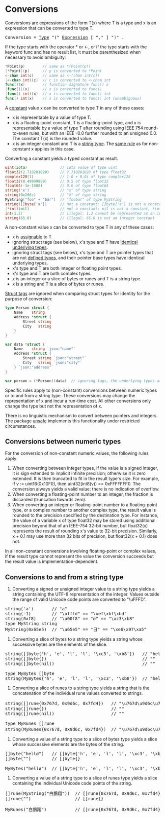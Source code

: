 # Conversions

Conversions are expressions of the form T(x) where T is a type and x is an expression that can be converted to type T.

<pre>
<a id="Conversion">Conversion</a> = <a href="/Types/#Type">Type</a> "(" <a href="/Expressions/operators.html#Expression">Expression</a> [ "," ] ")" .
</pre>

If the type starts with the operator * or <-, or if the type starts with the keyword func and has no result list, it must be parenthesized when necessary to avoid ambiguity:

```go
*Point(p)        // same as *(Point(p))
(*Point)(p)      // p is converted to *Point
<-chan int(c)    // same as <-(chan int(c))
(<-chan int)(c)  // c is converted to <-chan int
func()(x)        // function signature func() x
(func())(x)      // x is converted to func()
(func() int)(x)  // x is converted to func() int
func() int(x)    // x is converted to func() int (unambiguous)
```

A [constant](/Constants/) value x can be converted to type T in any of these cases:

- x is representable by a value of type T.
- x is a floating-point constant, T is a floating-point type, and x is representable by a value of type T after rounding using IEEE 754 round-to-even rules, but with an IEEE -0.0 further rounded to an unsigned 0.0. The constant T(x) is the rounded value.
- x is an integer constant and T is a [string type](/Types/string_types.html). The [same rule](#conversions-to-and-from-a-string-type) as for non-constant x applies in this case.

Converting a constant yields a typed constant as result.

```go
uint(iota)               // iota value of type uint
float32(2.718281828)     // 2.718281828 of type float32
complex128(1)            // 1.0 + 0.0i of type complex128
float32(0.49999999)      // 0.5 of type float32
float64(-1e-1000)        // 0.0 of type float64
string('x')              // "x" of type string
string(0x266c)           // "♬" of type string
MyString("foo" + "bar")  // "foobar" of type MyString
string([]byte{'a'})      // not a constant: []byte{'a'} is not a constant
(*int)(nil)              // not a constant: nil is not a constant, *int is not a boolean, numeric, or string type
int(1.2)                 // illegal: 1.2 cannot be represented as an int
string(65.0)             // illegal: 65.0 is not an integer constant
```

A non-constant value x can be converted to type T in any of these cases:

- x is [assignable](/Properties%20of%20types%20and%20values/assignability.html) to T.
- ignoring struct tags (see below), x's type and T have [identical](#Type_identity) [underlying types](#Types).
- ignoring struct tags (see below), x's type and T are pointer types that are not [defined types](/Declarations%20and%20scope/type_declarations.html#type-definitions), and their pointer base types have identical underlying types.
- x's type and T are both integer or floating point types.
- x's type and T are both complex types.
- x is an integer or a slice of bytes or runes and T is a string type.
- x is a string and T is a slice of bytes or runes.

[Struct tags](/Struct_types/) are ignored when comparing struct types for identity for the purpose of conversion:

```go
type Person struct {
    Name    string
    Address *struct {
        Street string
        City   string
    }
}

var data *struct {
    Name    string `json:"name"`
    Address *struct {
        Street string `json:"street"`
        City   string `json:"city"`
    } `json:"address"`
}

var person = (*Person)(data)  // ignoring tags, the underlying types are identical
```

Specific rules apply to (non-constant) conversions between numeric types or to and from a string type. These conversions may change the representation of x and incur a run-time cost. All other conversions only change the type but not the representation of x.

There is no linguistic mechanism to convert between pointers and integers. The package [unsafe](/System%20considerations/package_unsafe.html) implements this functionality under restricted circumstances.

## Conversions between numeric types

For the conversion of non-constant numeric values, the following rules apply:

1. When converting between integer types, if the value is a signed integer, it is sign extended to implicit infinite precision; otherwise it is zero extended. It is then truncated to fit in the result type's size. For example, if v := uint16(0x10F0), then uint32(int8(v)) == 0xFFFFFFF0. The conversion always yields a valid value; there is no indication of overflow.
2. When converting a floating-point number to an integer, the fraction is discarded (truncation towards zero).
3. When converting an integer or floating-point number to a floating-point type, or a complex number to another complex type, the result value is rounded to the precision specified by the destination type. For instance, the value of a variable x of type float32 may be stored using additional precision beyond that of an IEEE-754 32-bit number, but float32(x) represents the result of rounding x's value to 32-bit precision. Similarly, x + 0.1 may use more than 32 bits of precision, but float32(x + 0.1) does not.

In all non-constant conversions involving floating-point or complex values, if the result type cannot represent the value the conversion succeeds but the result value is implementation-dependent.

## Conversions to and from a string type

1. Converting a signed or unsigned integer value to a string type yields a string containing the UTF-8 representation of the integer. Values outside the range of valid Unicode code points are converted to "\uFFFD".

<pre>string('a')       // "a"
string(-1)        // "\ufffd" == "\xef\xbf\xbd"
string(0xf8)      // "\u00f8" == "ø" == "\xc3\xb8"
type MyString string
MyString(0x65e5)  // "\u65e5" == "日" == "\xe6\x97\xa5"
</pre>

1. Converting a slice of bytes to a string type yields a string whose successive bytes are the elements of the slice.

<pre>string([]byte{'h', 'e', 'l', 'l', '\xc3', '\xb8'})   // "hellø"
string([]byte{})                                     // ""
string([]byte(nil))                                  // ""
&nbsp;
type MyBytes []byte
string(MyBytes{'h', 'e', 'l', 'l', '\xc3', '\xb8'})  // "hellø"
</pre>

1. Converting a slice of runes to a string type yields a string that is the concatenation of the individual rune values converted to strings.

<pre>string([]rune{0x767d, 0x9d6c, 0x7fd4})   // "\u767d\u9d6c\u7fd4" == "白鵬翔"
string([]rune{})                         // ""
string([]rune(nil))                      // ""
&nbsp;
type MyRunes []rune
string(MyRunes{0x767d, 0x9d6c, 0x7fd4})  // "\u767d\u9d6c\u7fd4" == "白鵬翔"
</pre>

1. Converting a value of a string type to a slice of bytes type yields a slice whose successive elements are the bytes of the string.

<pre>[]byte("hellø")   // []byte{'h', 'e', 'l', 'l', '\xc3', '\xb8'}
[]byte("")        // []byte{}
&nbsp;
MyBytes("hellø")  // []byte{'h', 'e', 'l', 'l', '\xc3', '\xb8'}
</pre>

1. Converting a value of a string type to a slice of runes type yields a slice containing the individual Unicode code points of the string.

<pre>[]rune(MyString("白鵬翔"))  // []rune{0x767d, 0x9d6c, 0x7fd4}
[]rune("")                 // []rune{}
&nbsp;
MyRunes("白鵬翔")           // []rune{0x767d, 0x9d6c, 0x7fd4}
</pre>